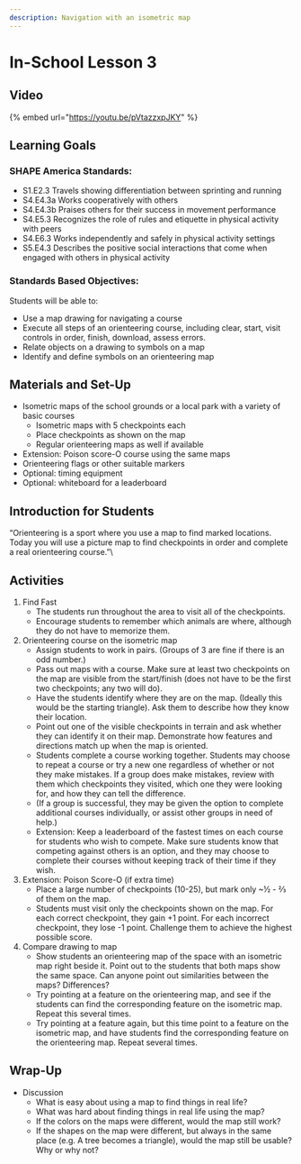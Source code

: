 ```yaml
---
description: Navigation with an isometric map
---
```


# In-School Lesson 3

## Video

{% embed url="https://youtu.be/pVtazzxpJKY" %}



## Learning Goals

### SHAPE America Standards:&#x20;

* S1.E2.3 Travels showing differentiation between sprinting and running
* S4.E4.3a Works cooperatively with others
* S4.E4.3b Praises others for their success in movement performance
* S4.E5.3 Recognizes the role of rules and etiquette in physical activity with peers
* S4.E6.3 Works independently and safely in physical activity settings
* S5.E4.3 Describes the positive social interactions that come when engaged with others in physical activity

### Standards Based Objectives:

Students will be able to:

* Use a map drawing for navigating a course
* Execute all steps of an orienteering course, including clear, start, visit controls in order, finish, download, assess errors.
* Relate objects on a drawing to symbols on a map
* Identify and define symbols on an orienteering map

## Materials and Set-Up

* Isometric maps of the school grounds or a local park with a variety of basic courses
  * Isometric maps with 5 checkpoints each
  * Place checkpoints as shown on the map
  * Regular orienteering maps as well if available&#x20;
* Extension: Poison score-O course using the same maps
* Orienteering flags or other suitable markers
* Optional: timing equipment
* Optional: whiteboard for a leaderboard

## Introduction for Students

“Orienteering is a sport where you use a map to find marked locations. Today you will use a picture map to find checkpoints in order and complete a real orienteering course.”\


## Activities

1. Find Fast
   * The students run throughout the area to visit all of the checkpoints.
   * Encourage students to remember which animals are where, although they do not have to memorize them.
2. Orienteering course on the isometric map
   * Assign students to work in pairs. (Groups of 3 are fine if there is an odd number.)
   * Pass out maps with a course. Make sure at least two checkpoints on the map are visible from the start/finish (does not have to be the first two checkpoints; any two will do).&#x20;
   * Have the students identify where they are on the map. (Ideally this would be the starting triangle). Ask them to describe how they know their location.&#x20;
   * Point out one of the visible checkpoints in terrain and ask whether they can identify it on their map. Demonstrate how features and directions match up when the map is oriented.
   * Students complete a course working together. Students may choose to repeat a course or try a new one regardless of whether or not they make mistakes. If a group does make mistakes, review with them which checkpoints they visited, which one they were looking for, and how they can tell the difference.
   * (If a group is successful, they may be given the option to complete additional courses individually, or assist other groups in need of help.)
   * Extension: Keep a leaderboard of the fastest times on each course for students who wish to compete. Make sure students know that competing against others is an option, and they may choose to complete their courses without keeping track of their time if they wish.
3. Extension: Poison Score-O (if extra time)
   * Place a large number of checkpoints (10-25), but mark only \~½ - ⅔ of them on the map.
   * Students must visit only the checkpoints shown on the map. For each correct checkpoint, they gain +1 point. For each incorrect checkpoint, they lose -1 point. Challenge them to achieve the highest possible score.
4. Compare drawing to map
   * Show students an orienteering map of the space with an isometric map right beside it. Point out to the students that both maps show the same space. Can anyone point out similarities between the maps? Differences?
   * Try pointing at a feature on the orienteering map, and see if the students can find the corresponding feature on the isometric map. Repeat this several times.
   * Try pointing at a feature again, but this time point to a feature on the isometric map, and have students find the corresponding feature on the orienteering map. Repeat several times.

## Wrap-Up

* Discussion
  * What is easy about using a map to find things in real life?
  * What was hard about finding things in real life using the map?
  * If the colors on the maps were different, would the map still work?
  * If the shapes on the map were different, but always in the same place (e.g. A tree becomes a triangle), would the map still be usable? Why or why not?
